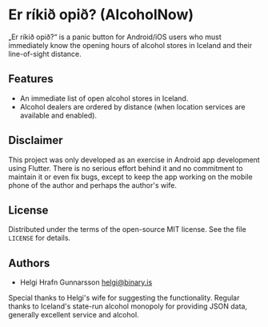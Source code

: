 # Er ríkið opið? (AlcoholNow)

„Er ríkið opið?“ is a panic button for Android/iOS users who must immediately know the opening hours of alcohol stores in Iceland and their line-of-sight distance.

## Features
- An immediate list of open alcohol stores in Iceland.
- Alcohol dealers are ordered by distance (when location services are available and enabled).

## Disclaimer
This project was only developed as an exercise in Android app development using Flutter. There is no serious effort behind it and no commitment to maintain it or even fix bugs, except to keep the app working on the mobile phone of the author and perhaps the author's wife.

## License
Distributed under the terms of the open-source MIT license. See the file `LICENSE` for details.

## Authors
- Helgi Hrafn Gunnarsson <helgi@binary.is>

Special thanks to Helgi's wife for suggesting the functionality.
Regular thanks to Iceland's state-run alcohol monopoly for providing JSON data, generally excellent service and alcohol.

